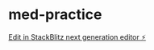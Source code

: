 # med-practice

[Edit in StackBlitz next generation editor ⚡️](https://stackblitz.com/~/github.com/jumppard-lfc/med-practice)